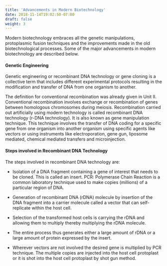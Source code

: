 ```yaml
---
title: 'Advancements in Modern Biotechnology'
date: 2018-11-14T19:02:50-07:00
draft: false
weight: 3
---
```

Modern biotechnology embraces all the genetic manipulations, protoplasmic fusion techniques and the improvements made in the old biotechnological processes. Some of the major advancements in modern biotechnology are described below.

#### Genetic Engineering

Genetic engineering or recombinant DNA technology or gene cloning is a collective term that includes different experimental protocols resulting in the modification and transfer of DNA from one organism to another.

The definition for conventional recombination was already given in Unit II. Conventional recombination involves exchange or recombination of genes between homologous chromosomes during meiosis. Recombination carried out artificially using modern technology is called recombinant DNA technology (r-DNA technology). It is also known as gene manipulation technique. This technique involves the transfer of DNA coding for a specific gene from one organism into another organism using specific agents like vectors or using instruments like electroporation, gene gun, liposome mediated, chemical mediated transfers and microinjection.

#### Steps involved in Recombinant DNA Technology

The steps involved in recombinant DNA technology are:

*   Isolation of a DNA fragment containing a gene of interest that needs to be cloned. This is called an insert. PCR: Polymerase Chain Reaction is a common laboratory technique used to make copies (millions) of a particular region of DNA.
    
*   Generation of recombinant DNA (rDNA) molecule by insertion of the DNA fragment into a carrier molecule called a vector that can self-replicate within the host cell.
    
*   Selection of the transformed host cells is carrying the rDNA and allowing them to multiply thereby multiplying the rDNA molecule.
    
*   The entire process thus generates either a large amount of rDNA or a large amount of protein expressed by the insert.
    
*   Wherever vectors are not involved the desired gene is multiplied by PCR technique. The multiple copies are injected into the host cell protoplast or it is shot into the host cell protoplast by shot gun method.